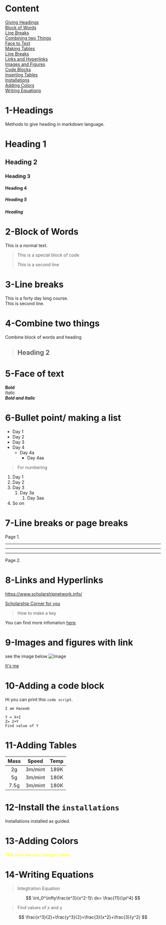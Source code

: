 # Content
[Giving Headings](#1-headings)\
[Block of Words](#2-block-of-words)\
[Line Breaks](#3-line-breaks)\
[Combining two Things](#4-combine-two-things)\
[Face to Text](#5-face-of-text)\
[Making Tables](#6-bullet-point-making-a-list)\
[Line Breaks](#7-line-breaks-or-page-breaks)\
[Links and Hyperlinks](#8-links-and-hyperlinks)\
[Images and Figures](#9-images-and-figures-with-link)\
[Code Blocks](#10-dding-a-code-block)\
[Inserting Tables](#11-adding-tables)\
[Installations](#12-install-the-installations)\
[Adding Colors](#13-adding-colors)\
[Writing Equations](#14-writing-equations)


# 1-Headings
Methods to give heading in markdown language.
# Heading 1
## Heading 2
### Heading 3
#### Heading 4
##### Heading 5
##### Heading 
# 2-Block of Words
This is a normal text.
> This is a special block of code
> 
> This is a second line

# 3-Line breaks

This is a forty day long course.\
This is second line. 

# 4-Combine two things

Combine block of words and heading
> ## Heading 2

# 5-Face of text 
**Bold**\
_Italic_\
_**Bold and Italic**_

# 6-Bullet point/ making a list

- Day 1
- Day 2
- Day 3
- Day 4
  - Day 4a
    - Day 4aa
> For numbering
1. Day 1
2. Day 2
3. Day 3
   1. Day 3a
      1. Day 3aa
4. So on 

# 7-Line breaks or page breaks

Page 1.

----
____

***

Page 2.

# 8-Links and Hyperlinks

<https://www.scholarshipnetwork.info/>

[Scholarship Corner for you](https://www.scholarshipnetwork.info/)

> How to make a key

[Scholarship Corner]:https://www.scholarshipnetwork.info/

You can find more infomation [here][Scholarship Corner].

# 9-Images and figures with link

see the image below
![Image](https://www.google.com/imgres?imgurl=https%3A%2F%2Fcdn.pixabay.com%2Fphoto%2F2015%2F04%2F23%2F22%2F00%2Ftree-736885__480.jpg&imgrefurl=https%3A%2F%2Fpixabay.com%2Fimages%2Fsearch%2Fnature%2F&tbnid=L8xfQakH9a8tJM&vet=12ahUKEwj495njgKf1AhUUzhQKHU6qAV0QMygBegUIARDWAQ..i&docid=Ba_eiczVaD9-zM&w=771&h=480&itg=1&q=image&ved=2ahUKEwj495njgKf1AhUUzhQKHU6qAV0QMygBegUIARDWAQ)

<!-- Way to comment out -->

<!-- Image in local diractory -->

[It's me](Haseeb.jpg)

<!-- It is working, cool:) -->

# 10-Adding a code block

Hi you can print this `code script`.

`I am Haseeb`

```
Y = X+Z
Z= 2+Y
Find value of Y
```

# 11-Adding Tables

|Mass|Speed|Temp|
|:--:|:--:|:--:|
|2g|3m/mint|189K|
|5g|3m/mint| 180K|
|7.5g|3m/mint| 180K|

# 12-Install the `installations`

Installations installed as guided.

# 13-Adding Colors
<span style="color:yellow">
This how we can change colors
</span>

# 14-Writing Equations

> Integtration Equation

$$
\int_0^\infty\frac{e^3}{x^2-1}\ dx= \frac{11}{\pi^4}
$$


> Find values of x and y  

$$
\frac{x^3}{2}+\frac{y^3}{2}=\frac{3}{x^2}+\frac{3}{y^2}
$$















